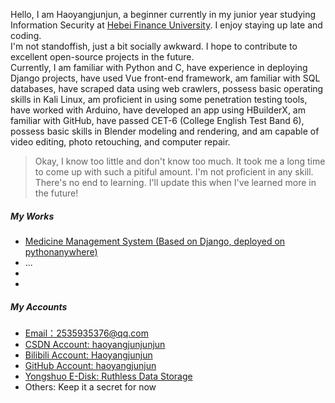 Hello, I am Haoyangjunjun, a beginner currently in my junior year studying Information Security at [Hebei Finance University](https://www.hbfu.edu.cn/). I enjoy staying up late and coding.
<br>
I'm not standoffish, just a bit socially awkward. I hope to contribute to excellent open-source projects in the future.
<br>
Currently, I am familiar with Python and C, have experience in deploying Django projects, have used Vue front-end framework, am familiar with SQL databases, have scraped data using web crawlers, possess basic operating skills in Kali Linux, am proficient in using some penetration testing tools, have worked with Arduino, have developed an app using HBuilderX, am familiar with GitHub, have passed CET-6 (College English Test Band 6), possess basic skills in Blender modeling and rendering, and am capable of video editing, photo retouching, and computer repair.
<br>
> Okay, I know too little and don't know too much. It took me a long time to come up with such a pitiful amount. I'm not proficient in any skill. There's no end to learning. I'll update this when I've learned more in the future!

##### My Works
- [Medicine Management System (Based on Django, deployed on pythonanywhere)](https://haoyangjun.pythonanywhere.com/)
- ...
- 
- 

##### My Accounts
- [Email：2535935376@qq.com][5]
- [CSDN Account: haoyangjunjunjun][1]
- [Bilibili Account: Haoyangjunjun][2]
- [GitHub Account: haoyangjunjun][3]
- [Yongshuo E-Disk: Ruthless Data Storage][4]
- Others: Keep it a secret for now

[1]: https://blog.csdn.net/2403_83938280
[2]: https://space.bilibili.com/250580854
[3]: https://github.com/haoyangjunjun
[4]: http://wqdsjcc.ysepan.com/
[5]: mailto:2535935376@qq.com